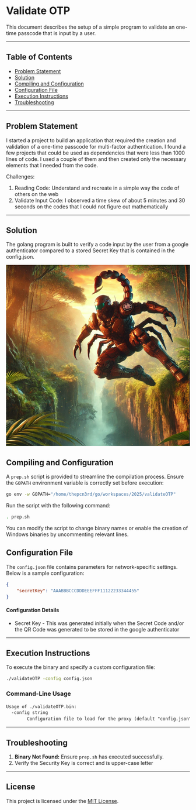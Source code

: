 # Validate OTP

This document describes the setup of a simple program to validate an one-time passcode that is input by a user.

---

## Table of Contents

- [Problem Statement](#problem-statement)
- [Solution](#solution)
- [Compiling and Configuration](#compiling-and-configuration)
- [Configuration File](#configuration-file)
- [Execution Instructions](#execution-instructions)
- [Troubleshooting](#troubleshooting)

---

## Problem Statement

I started a project to build an application that required the creation and validation of a one-time passcode for multi-factor authentication.  I found a few projects that could be used as dependencies that were less than 1000 lines of code.  I used a couple of them and then created only the necessary elements that I needed from the code.

Challenges:
1. Reading Code: Understand and recreate in a simple way the code of others on the web
2. Validate Input Code: I observed a time skew of about 5 minutes and 30 seconds on the codes that I could not figure out mathematically

---

## Solution

The golang program is built to verify a code input by the user from a google authenticator compared to a stored Secret Key that is contained in the config.json.

![Scorpion Droid Jumping a Crevasse](/picts/scorpionDroidJumping.png)

## Compiling and Configuration

A `prep.sh` script is provided to streamline the compilation process. Ensure the `GOPATH` environment variable is correctly set before execution:

```bash
go env -w GOPATH="/home/thepcn3rd/go/workspaces/2025/validateOTP"
```

Run the script with the following command:

```bash
. prep.sh
```

You can modify the script to change binary names or enable the creation of Windows binaries by uncommenting relevant lines.

## Configuration File

The `config.json` file contains parameters for network-specific settings. Below is a sample configuration:

```json
{
	"secretKey": "AAABBBCCCDDDEEEFFF11122233344455"
}

```

#### Configuration Details

* Secret Key - This was generated initially when the Secret Code and/or the QR Code was generated to be stored in the google authenticator

---

## Execution Instructions

To execute the binary and specify a custom configuration file:

```bash
./validateOTP -config config.json
```

### Command-Line Usage

```txt
Usage of ./validateOTP.bin:
  -config string
    	Configuration file to load for the proxy (default "config.json")
```

---

## Troubleshooting

1. **Binary Not Found:** Ensure `prep.sh` has executed successfully.
2. Verify the Security Key is correct and is upper-case letter

---

## License

This project is licensed under the [MIT License](/LICENSE.md).